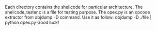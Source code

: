 Each directory contains the shellcode for particular architecture.
The shellcode_tester.c is a file for testing purpose.
The opex.py is an opcode extractor from objdump -D command. Use it as follow:
objdump -D ./file | python opex.py
Good luck!
